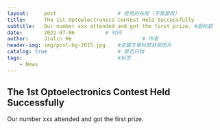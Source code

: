 ```yaml
---
layout:     post   				    # 使用的布局（不需要改）
title:      The 1st Optoelectronics Contest Held Successfully  				# 标题 
subtitle:   Our number xxx attended and got the first prize. #副标题
date:       2022-07-06			# 时间
author:     Jialin He						# 作者
header-img: img/post-bg-2015.jpg 	#这篇文章标题背景图片
catalog: true 						# 是否归档
tags:								#标签
    - News
---
```


## The 1st Optoelectronics Contest Held Successfully

 Our number xxx attended and got the first prize.
